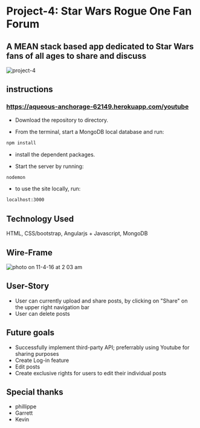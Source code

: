 # Project-4: Star Wars Rogue One Fan Forum

## A MEAN stack based app dedicated to Star Wars fans of all ages to share and discuss

![project-4](https://cloud.githubusercontent.com/assets/10283600/19999401/6a751c40-a22f-11e6-864d-d6b8c569c3cd.jpg)

## instructions

### https://aqueous-anchorage-62149.herokuapp.com/youtube

* Download the repository to directory.

* From the terminal, start a MongoDB local database and run:

```sh
npm install
```

* install the dependent packages.

* Start the server by running:

```sh
nodemon
```
* to use the site locally, run: 

```sh
localhost:3000
```

## Technology Used

HTML, CSS/bootstrap, Angularjs + Javascript, MongoDB 

## Wire-Frame

![photo on 11-4-16 at 2 03 am](https://cloud.githubusercontent.com/assets/10283600/20000294/0b2962b4-a234-11e6-93c5-c0d65c76e66e.jpg)

## User-Story
* User can currently upload and share posts, by clicking on "Share" on the upper right navigation bar
* User can delete posts 

## Future goals
* Successfully implement third-party API; preferrably using Youtube for sharing purposes
* Create Log-in feature
* Edit posts
* Create exclusive rights for users to edit their individual posts


## Special thanks
* phillippe
* Garrett
* Kevin
